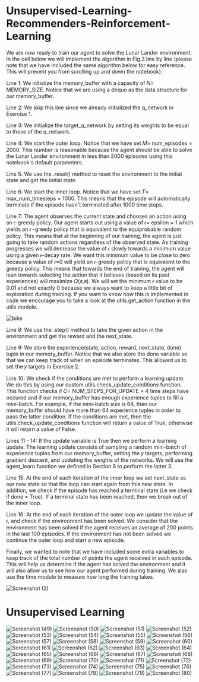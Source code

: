 # Unsupervised-Learning-Recommenders-Reinforcement-Learning
We are now ready to train our agent to solve the Lunar Lander environment. In the cell below we will implement the algorithm in Fig 3 line by line (please note that we have included the same algorithm below for easy reference. This will prevent you from scrolling up and down the notebook):

Line 1: We initialize the memory_buffer with a capacity of  𝑁= MEMORY_SIZE. Notice that we are using a deque as the data structure for our memory_buffer.

Line 2: We skip this line since we already initialized the q_network in Exercise 1.

Line 3: We initialize the target_q_network by setting its weights to be equal to those of the q_network.

Line 4: We start the outer loop. Notice that we have set  𝑀= num_episodes = 2000. This number is reasonable because the agent should be able to solve the Lunar Lander environment in less than 2000 episodes using this notebook's default parameters.

Line 5: We use the .reset() method to reset the environment to the initial state and get the initial state.

Line 6: We start the inner loop. Notice that we have set  𝑇= max_num_timesteps = 1000. This means that the episode will automatically terminate if the episode hasn't terminated after 1000 time steps.

Line 7: The agent observes the current state and chooses an action using an  𝜖-greedy policy. Our agent starts out using a value of  𝜖= epsilon = 1 which yields an  𝜖
 -greedy policy that is equivalent to the equiprobable random policy. This means that at the beginning of our training, the agent is just going to take random actions regardless of the observed state. As training progresses we will decrease the value of  𝜖 slowly towards a minimum value using a given  𝜖-decay rate. We want this minimum value to be close to zero because a value of  𝜖=0 will yield an  𝜖-greedy policy that is equivalent to the greedy policy. This means that towards the end of training, the agent will lean towards selecting the action that it believes (based on its past experiences) will maximize  𝑄(𝑠,𝑎). We will set the minimum  𝜖 value to be 0.01 and not exactly 0 because we always want to keep a little bit of exploration during training. If you want to know how this is implemented in code we encourage you to take a look at the utils.get_action function in the utils module.
 
 ![bike](https://user-images.githubusercontent.com/66817101/217494288-000be208-6c7c-476b-9848-31c2b62c790b.png)
 
Line 8: We use the .step() method to take the given action in the environment and get the reward and the next_state.

Line 9: We store the experience(state, action, reward, next_state, done) tuple in our memory_buffer. Notice that we also store the done variable so that we can keep track of when an episode terminates. This allowed us to set the  𝑦 targets in Exercise 2.

Line 10: We check if the conditions are met to perform a learning update. We do this by using our custom utils.check_update_conditions function. This function checks if  𝐶= NUM_STEPS_FOR_UPDATE = 4 time steps have occured and if our memory_buffer has enough experience tuples to fill a mini-batch. For example, if the mini-batch size is 64, then our memory_buffer should have more than 64 experience tuples in order to pass the latter condition. If the conditions are met, then the utils.check_update_conditions function will return a value of True, otherwise it will return a value of False.

Lines 11 - 14: If the update variable is True then we perform a learning update. The learning update consists of sampling a random mini-batch of experience tuples from our memory_buffer, setting the  𝑦 targets, performing gradient descent, and updating the weights of the networks. We will use the agent_learn function we defined in Section 8 to perform the latter 3.

Line 15: At the end of each iteration of the inner loop we set next_state as our new state so that the loop can start again from this new state. In addition, we check if the episode has reached a terminal state (i.e we check if done = True). If a terminal state has been reached, then we break out of the inner loop.

Line 16: At the end of each iteration of the outer loop we update the value of  𝜖, and check if the environment has been solved. We consider that the environment has been solved if the agent receives an average of 200 points in the last 100 episodes. If the environment has not been solved we continue the outer loop and start a new episode.

Finally, we wanted to note that we have included some extra variables to keep track of the total number of points the agent received in each episode. This will help us determine if the agent has solved the environment and it will also allow us to see how our agent performed during training. We also use the time module to measure how long the training takes.


![Screenshot (2)](https://user-images.githubusercontent.com/66817101/217295454-7146e440-7027-4b93-87cd-b7ce8897fb60.png)



# Unsupervised Learning

![Screenshot (49)](https://user-images.githubusercontent.com/66817101/224567385-d070f91d-fe40-4d46-a759-684f9e64d5b8.png)
![Screenshot (50)](https://user-images.githubusercontent.com/66817101/224567389-d8b988a1-9a71-475b-89dd-669c9748e7e9.png)
![Screenshot (51)](https://user-images.githubusercontent.com/66817101/224567391-6553d1b5-bed7-41c6-93e4-259826f467f7.png)
![Screenshot (52)](https://user-images.githubusercontent.com/66817101/224567452-d691033a-fd63-4ad6-9f3a-bb72bb7b132c.png)
![Screenshot (53)](https://user-images.githubusercontent.com/66817101/224567458-98e96d0d-f53a-40f2-ac02-85470bebad25.png)
![Screenshot (54)](https://user-images.githubusercontent.com/66817101/224567459-a0b45cf3-1885-4e6c-8fd9-efe1be023e17.png)
![Screenshot (55)](https://user-images.githubusercontent.com/66817101/224567460-2a1c209c-f77c-4880-8625-3afb9ea11a0e.png)
![Screenshot (56)](https://user-images.githubusercontent.com/66817101/224567463-8e9551a0-1cd3-45ff-a8b7-1fe6cf84e359.png)
![Screenshot (57)](https://user-images.githubusercontent.com/66817101/224567464-0a0706d1-8633-405c-a4e8-fa4b847ec3e0.png)
![Screenshot (58)](https://user-images.githubusercontent.com/66817101/224567467-bfd40432-ba2f-42d1-b1d7-f71d43d07910.png)
![Screenshot (59)](https://user-images.githubusercontent.com/66817101/224567469-6b60b726-e4e1-4bb9-a907-523dfbf19230.png)
![Screenshot (60)](https://user-images.githubusercontent.com/66817101/224567473-fda83256-4a45-4436-b253-0d04730dbc4f.png)
![Screenshot (61)](https://user-images.githubusercontent.com/66817101/224567476-a551c55e-388f-4709-a25e-0c248b6a2da8.png)
![Screenshot (62)](https://user-images.githubusercontent.com/66817101/224567478-c1d656a1-35d5-429a-a054-d8962a48b3fa.png)
![Screenshot (63)](https://user-images.githubusercontent.com/66817101/224567487-d3cd075b-c896-467d-b9ae-c3b09c3ccf6b.png)
![Screenshot (64)](https://user-images.githubusercontent.com/66817101/224567489-200801a8-f1a1-4edb-b43e-4c4b24ccc50b.png)
![Screenshot (65)](https://user-images.githubusercontent.com/66817101/224567490-28ea2147-f397-4622-b454-1004ac061233.png)
![Screenshot (66)](https://user-images.githubusercontent.com/66817101/224567495-5fdca594-00d4-4d28-8fbf-2a59a6eb783b.png)
![Screenshot (67)](https://user-images.githubusercontent.com/66817101/224567496-0c8483b3-1ea0-4a14-bfe8-4d620141834d.png)
![Screenshot (68)](https://user-images.githubusercontent.com/66817101/224567502-5b303a70-b338-4f17-9121-caa28c24d785.png)
![Screenshot (69)](https://user-images.githubusercontent.com/66817101/224567503-4a006f9f-8c16-43dc-a157-2cd154bb1003.png)
![Screenshot (70)](https://user-images.githubusercontent.com/66817101/224567505-41e63ff1-c21a-46f9-b836-fe001465e208.png)
![Screenshot (71)](https://user-images.githubusercontent.com/66817101/224567506-f0e865cf-522b-45a6-aa6c-882d7b652621.png)
![Screenshot (72)](https://user-images.githubusercontent.com/66817101/224567507-1bf1917a-ed5d-4446-941f-9bf9fa80776f.png)
![Screenshot (73)](https://user-images.githubusercontent.com/66817101/224567508-8871b6f4-d02f-462b-a325-a93a7b0e0ab4.png)
![Screenshot (74)](https://user-images.githubusercontent.com/66817101/224567510-956e275c-c072-4248-a89b-5efa962c3dbe.png)
![Screenshot (75)](https://user-images.githubusercontent.com/66817101/224567513-84710cf3-44b1-449a-b39e-632e38b4f9eb.png)
![Screenshot (76)](https://user-images.githubusercontent.com/66817101/224567515-522ef27d-ce3e-4def-930c-a271fd132d95.png)
![Screenshot (77)](https://user-images.githubusercontent.com/66817101/224567518-6ff09c3c-59c5-4553-8382-8e4924ea8a41.png)
![Screenshot (78)](https://user-images.githubusercontent.com/66817101/224567521-91adb2ca-d9f7-41d5-badd-6930649b3f9c.png)
![Screenshot (79)](https://user-images.githubusercontent.com/66817101/224567525-5f379160-484d-453f-94aa-4dd154205538.png)
![Screenshot (80)](https://user-images.githubusercontent.com/66817101/224567526-7117d7e2-73cc-43b4-a860-9726e7299e0f.png)

